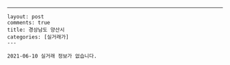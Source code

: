 ---
    layout: post
    comments: true
    title: 경상남도 양산시
    categories: [실거래가]
    ---

    2021-06-10 실거래 정보가 없습니다.

    